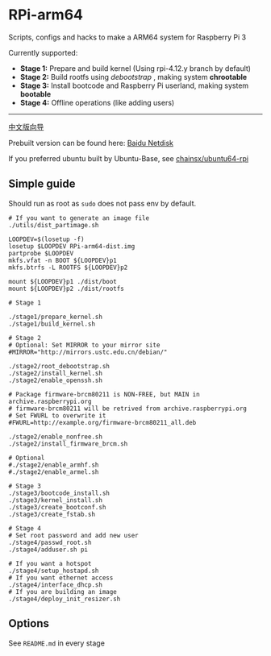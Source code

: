 # RPi-arm64
Scripts, configs and hacks to make a ARM64 system for Raspberry Pi 3

Currently supported:

* **Stage 1:** Prepare and build kernel (Using rpi-4.12.y branch by default)
* **Stage 2:** Build rootfs using _debootstrap_ , making system **chrootable**
* **Stage 3:** Install bootcode and Raspberry Pi userland, making system **bootable**
* **Stage 4:** Offline operations (like adding users)

************
[中文版向导](https://github.com/UMRnInside/RPi-arm64/blob/master/README-CN.md)

Prebuilt version can be found here: 
[Baidu Netdisk](https://pan.baidu.com/s/1hsZVl1i)

If you preferred ubuntu built by Ubuntu-Base, see [chainsx/ubuntu64-rpi](https://github.com/chainsx/ubuntu64-rpi)

## Simple guide
Should run as root as `sudo` does not pass env by default.

```
# If you want to generate an image file
./utils/dist_partimage.sh

LOOPDEV=$(losetup -f)
losetup $LOOPDEV RPi-arm64-dist.img
partprobe $LOOPDEV
mkfs.vfat -n BOOT ${LOOPDEV}p1
mkfs.btrfs -L ROOTFS ${LOOPDEV}p2

mount ${LOOPDEV}p1 ./dist/boot
mount ${LOOPDEV}p2 ./dist/rootfs

# Stage 1

./stage1/prepare_kernel.sh
./stage1/build_kernel.sh

# Stage 2
# Optional: Set MIRROR to your mirror site
#MIRROR="http://mirrors.ustc.edu.cn/debian/"

./stage2/root_debootstrap.sh
./stage2/install_kernel.sh
./stage2/enable_openssh.sh

# Package firmware-brcm80211 is NON-FREE, but MAIN in archive.raspberrypi.org
# firmware-brcm80211 will be retrived from archive.raspberrypi.org
# Set FWURL to overwrite it
#FWURL=http://example.org/firmware-brcm80211_all.deb

./stage2/enable_nonfree.sh
./stage2/install_firmware_brcm.sh

# Optional
#./stage2/enable_armhf.sh
#./stage2/enable_armel.sh

# Stage 3
./stage3/bootcode_install.sh
./stage3/kernel_install.sh
./stage3/create_bootconf.sh
./stage3/create_fstab.sh

# Stage 4
# Set root password and add new user
./stage4/passwd_root.sh
./stage4/adduser.sh pi

# If you want a hotspot
./stage4/setup_hostapd.sh
# If you want ethernet access
./stage4/interface_dhcp.sh
# If you are building an image
./stage4/deploy_init_resizer.sh
```

## Options
See `README.md` in every stage

